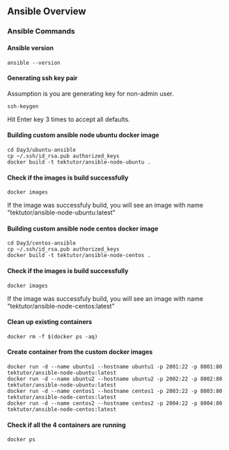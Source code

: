 
## Ansible Overview

### Ansible Commands

#### Ansible version
```
ansible --version
```
#### Generating ssh key pair
Assumption is you are generating key for non-admin user.
```
ssh-keygen
```
Hit Enter key 3 times to accept all defaults.

#### Building custom ansible node ubuntu docker image
```
cd Day3/ubuntu-ansible
cp ~/.ssh/id_rsa.pub authorized_keys
docker build -t tektutor/ansible-node-ubuntu .
```
#### Check if the images is build successfully
```
docker images
```
If the image was successfuly build, you will see an image with name "tektutor/ansible-node-ubuntu:latest"

#### Building custom ansible node centos docker image
```
cd Day3/centos-ansible
cp ~/.ssh/id_rsa.pub authorized_keys
docker build -t tektutor/ansible-node-centos .
```
#### Check if the images is build successfully
```
docker images
```
If the image was successfuly build, you will see an image with name "tektutor/ansible-node-centos:latest"

#### Clean up existing containers
```
docker rm -f $(docker ps -aq)
```

#### Create container from the custom docker images
```
docker run -d --name ubuntu1 --hostname ubuntu1 -p 2001:22 -p 8001:80 tektutor/ansible-node-ubuntu:latest
docker run -d --name ubuntu2 --hostname ubuntu2 -p 2002:22 -p 8002:80 tektutor/ansible-node-ubuntu:latest
docker run -d --name centos1 --hostname centos1 -p 2003:22 -p 8003:80 tektutor/ansible-node-centos:latest
docker run -d --name centos2 --hostname centos2 -p 2004:22 -p 8004:80 tektutor/ansible-node-centos:latest
```

#### Check if all the 4 containers are running
```
docker ps
```
